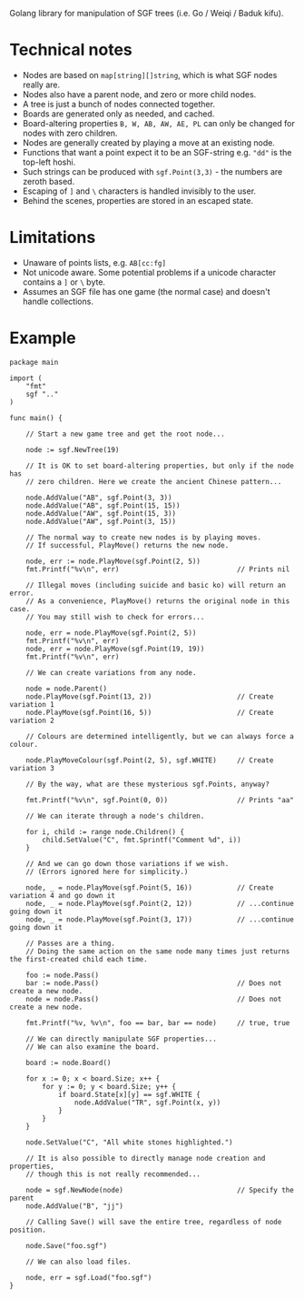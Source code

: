 Golang library for manipulation of SGF trees (i.e. Go / Weiqi / Baduk kifu).

# Technical notes

* Nodes are based on `map[string][]string`, which is what SGF nodes really are.
* Nodes also have a parent node, and zero or more child nodes.
* A tree is just a bunch of nodes connected together.
* Boards are generated only as needed, and cached.
* Board-altering properties `B, W, AB, AW, AE, PL` can only be changed for nodes with zero children.
* Nodes are generally created by playing a move at an existing node.
* Functions that want a point expect it to be an SGF-string e.g. `"dd"` is the top-left hoshi.
* Such strings can be produced with `sgf.Point(3,3)` - the numbers are zeroth based.
* Escaping of `]` and `\` characters is handled invisibly to the user.
* Behind the scenes, properties are stored in an escaped state.

# Limitations

* Unaware of points lists, e.g. `AB[cc:fg]`
* Not unicode aware. Some potential problems if a unicode character contains a `]` or `\` byte.
* Assumes an SGF file has one game (the normal case) and doesn't handle collections.

# Example

```golang
package main

import (
	"fmt"
	sgf ".."
)

func main() {

	// Start a new game tree and get the root node...

	node := sgf.NewTree(19)

	// It is OK to set board-altering properties, but only if the node has
	// zero children. Here we create the ancient Chinese pattern...

	node.AddValue("AB", sgf.Point(3, 3))
	node.AddValue("AB", sgf.Point(15, 15))
	node.AddValue("AW", sgf.Point(15, 3))
	node.AddValue("AW", sgf.Point(3, 15))

	// The normal way to create new nodes is by playing moves.
	// If successful, PlayMove() returns the new node.

	node, err := node.PlayMove(sgf.Point(2, 5))
	fmt.Printf("%v\n", err)								// Prints nil

	// Illegal moves (including suicide and basic ko) will return an error.
	// As a convenience, PlayMove() returns the original node in this case.
	// You may still wish to check for errors...

	node, err = node.PlayMove(sgf.Point(2, 5))
	fmt.Printf("%v\n", err)
	node, err = node.PlayMove(sgf.Point(19, 19))
	fmt.Printf("%v\n", err)

	// We can create variations from any node.

	node = node.Parent()
	node.PlayMove(sgf.Point(13, 2))						// Create variation 1
	node.PlayMove(sgf.Point(16, 5))						// Create variation 2

	// Colours are determined intelligently, but we can always force a colour.

	node.PlayMoveColour(sgf.Point(2, 5), sgf.WHITE)		// Create variation 3

	// By the way, what are these mysterious sgf.Points, anyway?

	fmt.Printf("%v\n", sgf.Point(0, 0))					// Prints "aa"

	// We can iterate through a node's children.

	for i, child := range node.Children() {
		child.SetValue("C", fmt.Sprintf("Comment %d", i))
	}

	// And we can go down those variations if we wish.
	// (Errors ignored here for simplicity.)

	node, _ = node.PlayMove(sgf.Point(5, 16))			// Create variation 4 and go down it
	node, _ = node.PlayMove(sgf.Point(2, 12))			// ...continue going down it
	node, _ = node.PlayMove(sgf.Point(3, 17))			// ...continue going down it

	// Passes are a thing.
	// Doing the same action on the same node many times just returns the first-created child each time.

	foo := node.Pass()
	bar := node.Pass()									// Does not create a new node.
	node = node.Pass()									// Does not create a new node.

	fmt.Printf("%v, %v\n", foo == bar, bar == node)		// true, true

	// We can directly manipulate SGF properties...
	// We can also examine the board.

	board := node.Board()

	for x := 0; x < board.Size; x++ {
		for y := 0; y < board.Size; y++ {
			if board.State[x][y] == sgf.WHITE {
				node.AddValue("TR", sgf.Point(x, y))
			}
		}
	}

	node.SetValue("C", "All white stones highlighted.")

	// It is also possible to directly manage node creation and properties,
	// though this is not really recommended...

	node = sgf.NewNode(node)							// Specify the parent
	node.AddValue("B", "jj")

	// Calling Save() will save the entire tree, regardless of node position.

	node.Save("foo.sgf")

	// We can also load files.

	node, err = sgf.Load("foo.sgf")
}
```
